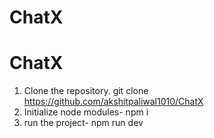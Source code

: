 ﻿# ChatX
# ChatX
1. Clone the repository.
   git clone https://github.com/akshitpaliwal1010/ChatX
2. Initialize node modules-
   npm i
3. run the project-
   npm run dev
